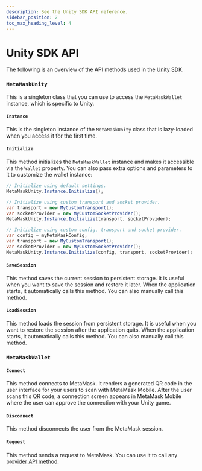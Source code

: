 ```yaml
---
description: See the Unity SDK API reference.
sidebar_position: 2
toc_max_heading_level: 4
---
```


# Unity SDK API

The following is an overview of the API methods used in the [Unity SDK](../how-to/use-sdk/gaming/unity/index.md).

### `MetaMaskUnity`

This is a singleton class that you can use to access the `MetaMaskWallet` instance, which is
specific to Unity.

#### `Instance`

This is the singleton instance of the `MetaMaskUnity` class that is lazy-loaded when you access it
for the first time.

#### `Initialize`

This method initializes the `MetaMaskWallet` instance and makes it accessible via the `Wallet` property.
You can also pass extra options and parameters to it to customize the wallet instance:

```csharp
// Initialize using default settings.
MetaMaskUnity.Instance.Initialize();

// Initialize using custom transport and socket provider.
var transport = new MyCustomTransport();
var socketProvider = new MyCustomSocketProvider();
MetaMaskUnity.Instance.Initialize(transport, socketProvider);

// Initialize using custom config, transport and socket provider.
var config = myMetaMaskConfig;
var transport = new MyCustomTransport();
var socketProvider = new MyCustomSocketProvider();
MetaMaskUnity.Instance.Initialize(config, transport, socketProvider);
```

#### `SaveSession`

This method saves the current session to persistent storage.
It is useful when you want to save the session and restore it later.
When the application starts, it automatically calls this method.
You can also manually call this method.

#### `LoadSession`

This method loads the session from persistent storage.
It is useful when you want to restore the session after the application quits.
When the application starts, it automatically calls this method.
You can also manually call this method.

### `MetaMaskWallet`

#### `Connect`

This method connects to MetaMask.
It renders a generated QR code in the user interface for your users to scan with MetaMask Mobile.
After the user scans this QR code, a connection screen appears in MetaMask Mobile where the user can
approve the connection with your Unity game.

#### `Disconnect`

This method disconnects the user from the MetaMask session.

#### `Request`

This method sends a request to MetaMask.
You can use it to call any [provider API method](provider-api.md).
